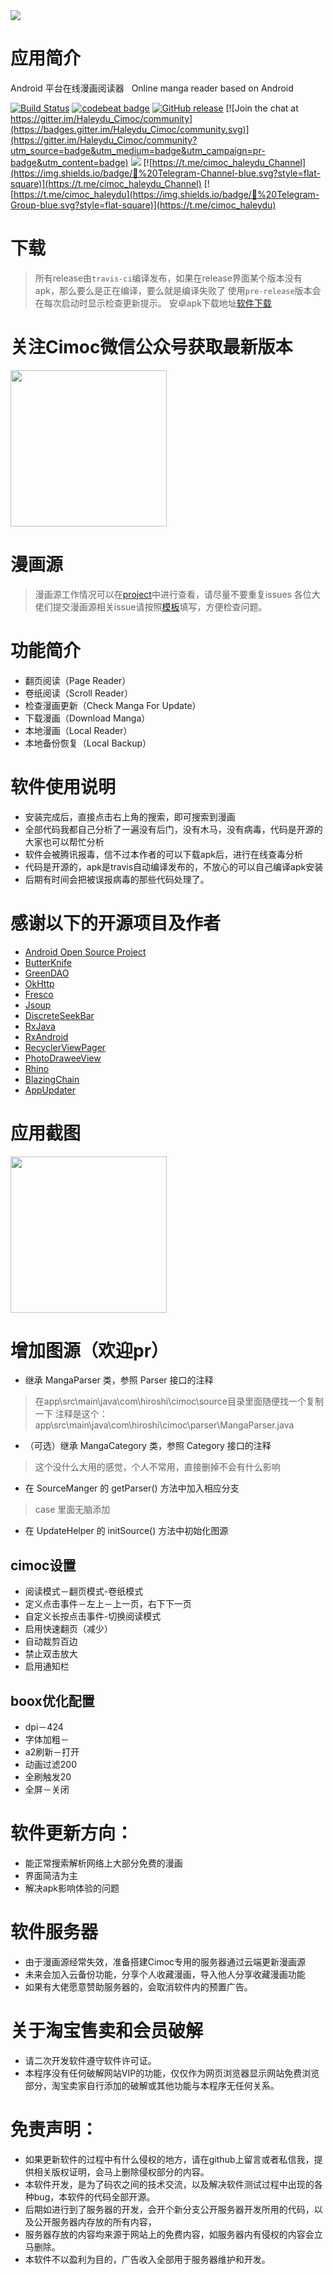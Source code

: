 <img src="./screenshot/icon.png">

# 应用简介

Android 平台在线漫画阅读器  
Online manga reader based on Android

[![Build Status](https://travis-ci.com/Haleydu/Cimoc.svg?branch=release-tci)](https://travis-ci.com/github/Haleydu/Cimoc)
[![codebeat badge](https://codebeat.co/badges/d8389768-fbb1-428b-b02b-5add8317057a)](https://codebeat.co/projects/github-com-haleydu-cimoc-release-tci)
[![GitHub release](https://img.shields.io/github/release/Haleydu/Cimoc.svg)](https://github.com/Haleydu/Cimoc/releases)
[![Join the chat at https://gitter.im/Haleydu_Cimoc/community](https://badges.gitter.im/Haleydu_Cimoc/community.svg)](https://gitter.im/Haleydu_Cimoc/community?utm_source=badge&utm_medium=badge&utm_campaign=pr-badge&utm_content=badge)
[![](https://img.shields.io/github/downloads/Haleydu/cimoc/total.svg)](https://github.com/Haleydu/Cimoc/releases)
[![https://t.me/cimoc_haleydu_Channel](https://img.shields.io/badge/💬%20Telegram-Channel-blue.svg?style=flat-square)](https://t.me/cimoc_haleydu_Channel)
[![https://t.me/cimoc_haleydu](https://img.shields.io/badge/💬%20Telegram-Group-blue.svg?style=flat-square)](https://t.me/cimoc_haleydu)

# 下载
> 所有release由`travis-ci`编译发布，如果在release界面某个版本没有apk，那么要么是正在编译，要么就是编译失败了
> 使用`pre-release`版本会在每次启动时显示检查更新提示。
> 安卓apk下载地址[软件下载](https://github.com/Haleydu/Cimoc/releases)

# 关注Cimoc微信公众号获取最新版本
<img src="https://gitee.com/Haleydu/Cimoc/raw/release-tci/screenshot/qrcode_for_gh_c573e41cd30f_258.jpg" width="250">

# 漫画源
> 漫画源工作情况可以在[project](https://github.com/Haleydu/Cimoc/projects/1)中进行查看，请尽量不要重复issues
> 各位大佬们提交漫画源相关issue请按照[模板](https://github.com/Haleydu/Cimoc/issues/new?assignees=&labels=%E6%BC%AB%E7%94%BB%E6%BA%90%E9%97%AE%E9%A2%98&template=comic-source-issues.md&title=%5BCS%5D)填写，方便检查问题。

# 功能简介
- 翻页阅读（Page Reader）
- 卷纸阅读（Scroll Reader）
- 检查漫画更新（Check Manga For Update）
- 下载漫画（Download Manga）
- 本地漫画（Local Reader）
- 本地备份恢复（Local Backup）

# 软件使用说明
- 安装完成后，直接点击右上角的搜索，即可搜索到漫画
- 全部代码我都自己分析了一遍没有后门，没有木马，没有病毒，代码是开源的大家也可以帮忙分析
- 软件会被腾讯报毒，信不过本作者的可以下载apk后，进行在线查毒分析
- 代码是开源的，apk是travis自动编译发布的，不放心的可以自己编译apk安装
- 后期有时间会把被误报病毒的那些代码处理了。

# 感谢以下的开源项目及作者
- [Android Open Source Project](http://source.android.com/)
- [ButterKnife](https://github.com/JakeWharton/butterknife)
- [GreenDAO](https://github.com/greenrobot/greenDAO)
- [OkHttp](https://github.com/square/okhttp)
- [Fresco](https://github.com/facebook/fresco)
- [Jsoup](https://github.com/jhy/jsoup)
- [DiscreteSeekBar](https://github.com/AnderWeb/discreteSeekBar)
- [RxJava](https://github.com/ReactiveX/RxJava)
- [RxAndroid](https://github.com/ReactiveX/RxAndroid)
- [RecyclerViewPager](https://github.com/lsjwzh/RecyclerViewPager)
- [PhotoDraweeView](https://github.com/ongakuer/PhotoDraweeView)
- [Rhino](https://github.com/mozilla/rhino)
- [BlazingChain](https://github.com/tommyettinger/BlazingChain)
- [AppUpdater](https://gitee.com/jenly1314/AppUpdater)


# 应用截图
<img src="./screenshot/01.png" width="250">

# 增加图源（欢迎pr）
- 继承 MangaParser 类，参照 Parser 接口的注释
> 在app\src\main\java\com\hiroshi\cimoc\source目录里面随便找一个复制一下
> 注释是这个：app\src\main\java\com\hiroshi\cimoc\parser\MangaParser.java
- （可选）继承 MangaCategory 类，参照 Category 接口的注释
> 这个没什么大用的感觉，个人不常用，直接删掉不会有什么影响
- 在 SourceManger 的 getParser() 方法中加入相应分支
> case 里面无脑添加
- 在 UpdateHelper 的 initSource() 方法中初始化图源

## cimoc设置
- 阅读模式－翻页模式-卷纸模式
- 定义点击事件－左上－上一页，右下下一页
- 自定义长按点击事件-切换阅读模式
- 启用快速翻页（减少）
- 自动裁剪百边
- 禁止双击放大
- 启用通知栏
## boox优化配置
- dpi－424
- 字体加粗－
- a2刷新－打开
- 动画过滤200
- 全刷触发20
- 全屏－关闭

# 软件更新方向：
- 能正常搜索解析网络上大部分免费的漫画
- 界面简洁为主
- 解决apk影响体验的问题

# 软件服务器
- 由于漫画源经常失效，准备搭建Cimoc专用的服务器通过云端更新漫画源
- 未来会加入云备份功能，分享个人收藏漫画，导入他人分享收藏漫画功能
- 如果有大佬愿意赞助服务器的，会取消软件内的预置广告。

# 关于淘宝售卖和会员破解
- 请二次开发软件遵守软件许可证。
- 本程序没有任何破解网站VIP的功能，仅仅作为网页浏览器显示网站免费浏览部分，淘宝卖家自行添加的破解或其他功能与本程序无任何关系。

# 免责声明：
- 如果更新软件的过程中有什么侵权的地方，请在github上留言或者私信我，提供相关版权证明，会马上删除侵权部分的内容。
- 本软件开发，是为了码农之间的技术交流，以及解决软件测试过程中出现的各种bug，本软件的代码全部开源。
- 后期如进行到了服务器的开发，会开个新分支公开服务器开发所用的代码，以及公开服务器内存放的所有内容，
- 服务器存放的内容均来源于网站上的免费内容，如服务器内有侵权的内容会立马删除。
- 本软件不以盈利为目的，广告收入全部用于服务器维护和开发。
